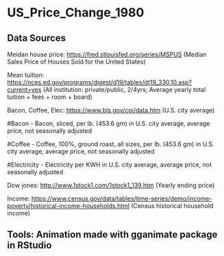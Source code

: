# US_Price_Change_1980

## Data Sources
Meidan house price: https://fred.stlouisfed.org/series/MSPUS
(Median Sales Price of Houses Sold for the United States)

Mean tuition: https://nces.ed.gov/programs/digest/d19/tables/dt19_330.10.asp?current=yes
(All institution: private/public, 2/4yrs; Average yearly total tuition + fees + room + board)

Bacon, Coffee, Elec: https://www.bls.gov/cpi/data.htm (U.S. city average)

#Bacon - Bacon, sliced, per lb. (453.6 gm) in U.S. city average, average price, not seasonally adjusted				

#Coffee - Coffee, 100%, ground roast, all sizes, per lb. (453.6 gm) in U.S. city average, average price, not seasonally adjusted				

#Electricity - Electricity per KWH in U.S. city average, average price, not seasonally adjusted				

Dow jones: http://www.1stock1.com/1stock1_139.htm (Yearly ending price)

Income: https://www.census.gov/data/tables/time-series/demo/income-poverty/historical-income-households.html 
(Census historical household income)


## Tools: Animation made with gganimate package in RStudio
